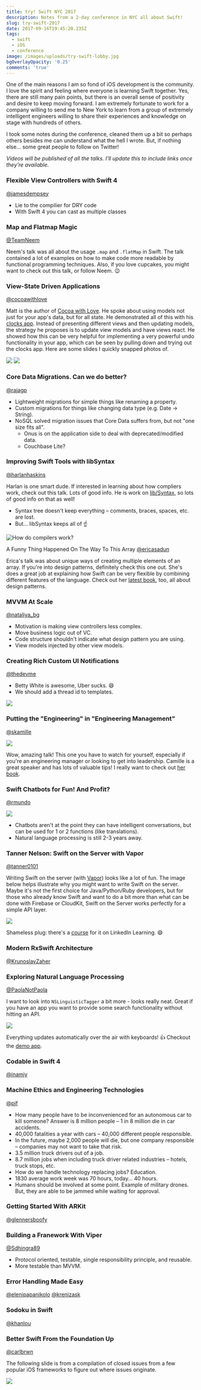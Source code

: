 ```yaml
---
title: try! Swift NYC 2017
description: Notes from a 2-day conference in NYC all about Swift!
slug: try-swift-2017
date: 2017-09-16T19:45:20.235Z
tags:
  - swift
  - iOS
  - conference
image: /images/uploads/try-swift-lobby.jpg
bgOverlayOpacity: '0.25'
comments: 'true'
---
```

One of the main reasons I am so fond of iOS development is the community. I love the spirit and feeling where everyone is learning Swift together. Yes, there are still many pain points, but there is an overall sense of positivity and desire to keep moving forward. I am extremely fortunate to work for a company willing to send me to New York to learn from a group of extremely intelligent engineers willing to share their experiences and knowledge on stage with hundreds of others.

I took some notes during the conference, cleaned them up a bit so perhaps others besides me can understand what the hell I wrote. But, if nothing else... some great people to follow on Twitter! 

_Videos will be published of all the talks. I'll update this to include links once they're available._

### Flexible View Controllers with Swift 4
[@jamesdempsey](https://www.twitter.com/jamesdempsey)

* Lie to the compilier for DRY code
* With Swift 4 you can cast as multiple classes

### Map and Flatmap Magic
[@TeamNeem](https://www.twitter.com/TeamNeem)

Neem's talk was all about the usage `.map` and `.flatMap` in Swift. The talk contained a lot of examples on how to make code more readable by functional programming techniques. Also, if you love cupcakes, you might want to check out this talk, or follow Neem. 😉

### View-State Driven Applications
[@cocoawithlove](https://www.twitter.com/cocoawithlove)

Matt is the author of [Cocoa with Love](https://www.cocoawithlove.com/). He spoke about using models not just for your app's data, but for all state. He demonstrated all of this with his [clocks app](https://github.com/mattgallagher/clocks). Instead of presenting different views and then updating models, the strategy he proposes is to update view models and have views react. He showed how this can be very helpful for implementing a very powerful undo functionality in your app, which can be seen by pulling down and trying out the clocks app. Here are some slides I quickly snapped photos of.

![](/images/uploads/try-swift-view-state.jpg)
![](/images/uploads/try-swift-view-state-more.jpg)

### Core Data Migrations. Can we do better?
[@rajagp](https://www.twitter.com/rajagp)

* Lightweight migrations for simple things like renaming a property.
* Custom migrations for things like changing data type (e.g. Date -> String).
* NoSQL solved migration issues that Core Data suffers from, but not "one size fits all".
    * Onus is on the application side to deal with deprecated/modified data.
    * Couchbase Lite?

### Improving Swift Tools with libSyntax
[@harlanhaskins](https://www.twitter.com/harlanhaskins)

Harlan is one smart dude. If interested in learning about how compliers work, check out this talk. Lots of good info. He is work on [lib/Syntax](https://bit.ly/libsyntax), so lots of good info on that as well!

* Syntax tree doesn't keep everything – comments, braces, spaces, etc. are lost.
* But... libSyntax keeps all of ☝️

![How do compilers work?](/images/uploads/try-swift-libsyntax.jpg)

A Funny Thing Happened On The Way To This Array
[@ericasadun](https://www.twitter.com/ericasadun)

Erica's talk was about unique ways of creating multiple elements of an array. If you're into design patterns, definitely check this one out. She's does a great job at explaining how Swift can be very flexible by combining different features of the language. Check out her [latest book](https://pragprog.com/book/esswift/swift-style), too, all about design patterns.

### MVVM At Scale
[@nataliya_bg](https://www.twitter.com/nataliya_bg)

* Motivation is making view controllers less complex.
* Move business logic out of VC.
* Code structure shouldn't indicate what design pattern you are using.
* View models injected by other view models.

### Creating Rich Custom UI Notifications
[@thedevme](https://www.twitter.com/thedevme)

* Betty White is awesome, Uber sucks. 😄
* We should add a thread id to templates.

![](/images/uploads/try-swift-betty-white.jpg)

### Putting the "Engineering" in "Engineering Management"
[@skamille](https://www.twitter.com/skamille)

![](/images/uploads/try-swift-camille.JPG)

Wow, amazing talk! This one you have to watch for yourself, especially if you're an engineering manager or looking to get into leadership. Camille is a great speaker and has lots of valuable tips! I really want to check out [her book](http://shop.oreilly.com/product/0636920056843.do).

### Swift Chatbots for Fun! And Profit?
[@rmundo](https://www.twitter.com/rmundo)

![](/images/uploads/try-swift-bots.jpg)

* Chatbots aren't at the point they can have intelligent conversations, but can be used for 1 or 2 functions (like translations).
* Natural language processing is still 2-3 years away.

### Tanner Nelson: Swift on the Server with Vapor
[@tanner0101](https://www.twitter.com/tanner0101)

Writing Swift on the server (with [Vapor](https://vapor.codes/)) looks like a lot of fun. The image below helps illustrate why you might want to write Swift on the server. Maybe it's not the first choice for Java/Python/Ruby developers, but for those who already know Swift and want to do a bit more than what can be done with Firebase or CloudKit, Swift on the Server works perfectly for a simple API layer.

![](/images/uploads/try-swift-vapor.jpg)

Shameless plug: there's a [course](https://www.linkedin.com/learning/learning-server-side-swift-with-vapor/) for it on LinkedIn Learning. 😄

### Modern RxSwift Architecture
[@KrunoslavZaher](https://www.twitter.com/KrunoslavZaher)

### Exploring Natural Language Processing
[@PaolaNotPaola](https://www.twitter.com/PaolaNotPaola)

I want to look into `NSLinguisticTagger` a bit more - looks really neat. Great if you have an app you want to provide some search functionality without hitting an API.

![](/images/uploads/try-swift-natural-language.JPG)

Everything updates automatically over the air with keyboards! 👍 Checkout the [demo app](https://github.com/pmatanyc/NLPDemo).

### Codable in Swift 4
[@inamiy](https://www.twitter.com/inamiy)

### Machine Ethics and Engineering Technologies
[@pjf](https://www.twitter.com/pjf)

* How many people have to be inconvenienced for an autonomous car to kill someone? Answer is 8 million people – 1 in 8 million die in car accidents. 
* 40,000 fatalities a year with cars – 40,000 different people responsible.
* In the future, maybe 2,000 people will die, but one company responsible – companies may not want to take that risk.
* 3.5 million truck drivers out of a job.
* 8.7 million jobs when including truck driver related industries – hotels, truck stops, etc.
* How do we handle technology replacing jobs? Education.
* 1830 average work week was 70 hours, today... 40 hours.
* Humans should be involved at some point. Example of military drones. But, they are able to be jammed while waiting for approval.

### Getting Started With ARKit
[@glennersboofy](https://www.twitter.com/glennersboofy)

### Building a Franework With Viper
[@Sdhingra89](https://www.twitter.com/Sdhingra89)

* Protocol oriented, testable, single responsibility principle, and reusable.
* More testable than MVVM.

### Error Handling Made Easy
[@elenipapanikolo](https://www.twitter.com/elenipapanikolo) [@krenizask](https://www.twitter.com/krenizask)

### Sodoku in Swift
[@khanlou](https://www.twitter.com/khanlou)

### Better Swift From the Foundation Up
[@carlbrwn](https://www.twitter.com/carlbrwn)

The following slide is from a compilation of closed issues from a few popular iOS frameworks to figure out where issues originate.

![](/images/uploads/try-swift-better-code.JPG)

